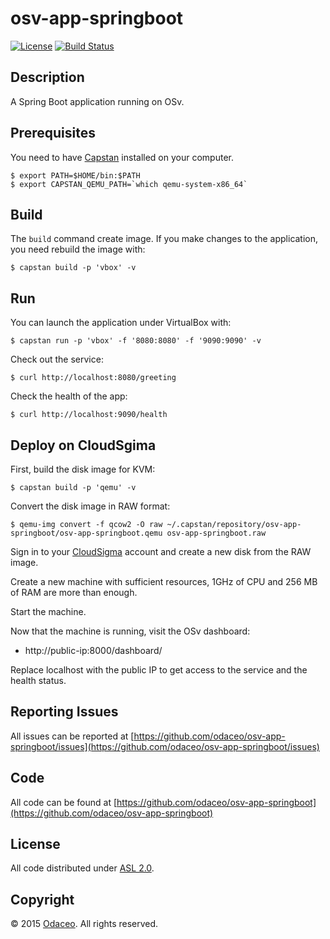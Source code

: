 # osv-app-springboot

[![License](https://img.shields.io/github/license/odaceo/osv-app-springboot.svg)](LICENSE)
[![Build Status](https://travis-ci.org/odaceo/osv-app-springboot.svg?branch=develop)](https://travis-ci.org/odaceo/osv-app-springboot)

## Description

A Spring Boot application running on OSv.

## Prerequisites

You need to have [Capstan](https://github.com/cloudius-systems/capstan)
installed on your computer.

```
$ export PATH=$HOME/bin:$PATH 
$ export CAPSTAN_QEMU_PATH=`which qemu-system-x86_64` 
```

## Build

The ``build`` command create image.  If you make changes to the application, 
you need rebuild the image with:

```
$ capstan build -p 'vbox' -v
```

## Run

You can launch the application under VirtualBox with:

```
$ capstan run -p 'vbox' -f '8080:8080' -f '9090:9090' -v
```

Check out the service:

```
$ curl http://localhost:8080/greeting
```

Check the health of the app:

```
$ curl http://localhost:9090/health
```

## Deploy on CloudSgima

First, build the disk image for KVM:

```
$ capstan build -p 'qemu' -v
```

Convert the disk image in RAW format: 

```
$ qemu-img convert -f qcow2 -O raw ~/.capstan/repository/osv-app-springboot/osv-app-springboot.qemu osv-app-springboot.raw
```

Sign in to your [CloudSigma](https://zrh.cloudsigma.com/ui) account and create a new disk from the RAW image.

Create a new machine with sufficient resources, 1GHz of CPU and 256 MB of RAM are more than enough.

Start the machine. 

Now that the machine is running, visit the OSv dashboard: 

* http://public-ip:8000/dashboard/

Replace localhost with the public IP to get access to the service and the health status.

## Reporting Issues

All issues can be reported at [https://github.com/odaceo/osv-app-springboot/issues](https://github.com/odaceo/osv-app-springboot/issues)

## Code

All code can be found at [https://github.com/odaceo/osv-app-springboot](https://github.com/odaceo/osv-app-springboot)

## License

All code distributed under [ASL 2.0](LICENSE).

## Copyright

© 2015 [Odaceo](http://odaceo.ch). All rights reserved.